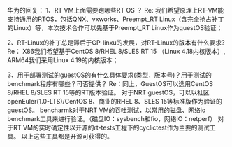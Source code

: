 华为的回复：
1、RT VM上面需要跑哪些RT  OS ？
Re: 我们希望原理上RT-VM能支持通用的RTOS，包括QNX、vxworks、Preempt_RT Linux（含完全抢占补丁的Linux）等，本次技术合作可以先基于Preempt_RT Linux作为guestOS验证；

2、RT-Linux的补丁总是滞后于GP-linxu的发展，对RT-Linux的版本有什么要求?
Re： X86我们希望基于CentOS 8/RHEL 8/SLES RT 15 （Linux 4.18内核版本）, ARM64我们采用Linux 4.19的内核版本；

3、用于部署测试的guestOS的有什么具体要求(类型，版本号)？用于测试的benchmark程序有哪些？可否提供？
Re：同上，GuestOS可以选用CentOS 8/RHEL 8/SLES RT 15等的RT版本验证。
对于NRT guestOS，可以以社区openEuler(1.0-LTS)/CentOS 8、商业的RHEL 8、SLES 15等标准版作为验证的guestOS。
bencharmk对于NRT VM的吞吐测试，以常用的磁盘、网络io benchmark工具来进行验证。（磁盘IO：sysbench和fio，网络IO：netperf）
对于RT VM的实时确定性以开源的rt-tests工程下的cyclictest作为主要的测试工具。
以上这些工具都是开源可获得的。
